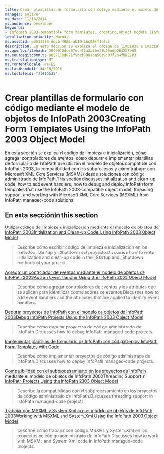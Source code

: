 ```yaml
---
title: Crear plantillas de formulario con código mediante el modelo de objetos de InfoPath 2003
manager: soliver
ms.date: 11/16/2014
ms.audience: Developer
keywords:
- infopath 2003-compatible form templates, creating,object models [InfoPath 2003], creating managed code form templates for InfoPath 2007,form templates [InfoPath 2007], creating InfoPath 2003-compatible
localization_priority: Normal
ms.assetid: e0513178-ddcb-4086-ab19-1bc80cf114cc
description: En esta sección se explica el código de limpieza e inicialización, cómo agregar controladores de eventos, cómo depurar e implementar plantillas de formulario de InfoPath que utilizan el modelo de objetos compatible con InfoPath 2003, la compatibilidad con los subprocesos y cómo trabajar con Microsoft XML Core Services (MSXML) desde soluciones con código administrado de InfoPath.
ms.openlocfilehash: 5069636dde87eb473a2b8bef4b58a6006d557085
ms.sourcegitcommit: 8657170d071f9bcf680aba50b9c07f2a4fb82283
ms.translationtype: MT
ms.contentlocale: es-ES
ms.lasthandoff: 04/28/2019
ms.locfileid: "33410535"
---
```

# <a name="creating-form-templates-using-the-infopath-2003-object-model"></a><span data-ttu-id="9a81a-104">Crear plantillas de formulario con código mediante el modelo de objetos de InfoPath 2003</span><span class="sxs-lookup"><span data-stu-id="9a81a-104">Creating Form Templates Using the InfoPath 2003 Object Model</span></span>

<span data-ttu-id="9a81a-105">En esta sección se explica el código de limpieza e inicialización, cómo agregar controladores de eventos, cómo depurar e implementar plantillas de formulario de InfoPath que utilizan el modelo de objetos compatible con InfoPath 2003, la compatibilidad con los subprocesos y cómo trabajar con Microsoft XML Core Services (MSXML) desde soluciones con código administrado de InfoPath.</span><span class="sxs-lookup"><span data-stu-id="9a81a-105">This section discusses initialization and clean-up code, how to add event handlers, how to debug and deploy InfoPath form templates that use the InfoPath 2003-compatible object model, threading support, and working with Microsoft XML Core Services (MSXML) from InfoPath managed-code solutions.</span></span>
  
## <a name="in-this-section"></a><span data-ttu-id="9a81a-106">En esta sección</span><span class="sxs-lookup"><span data-stu-id="9a81a-106">In this section</span></span>

[<span data-ttu-id="9a81a-107">Utilizar código de limpieza e inicialización mediante el modelo de objetos de InfoPath 2003</span><span class="sxs-lookup"><span data-stu-id="9a81a-107">Initialization and Clean-up Code Using InfoPath 2003 Object Model</span></span>](initialization-and-clean-up-code-using-infopath-2003-object-model.md)
  
> <span data-ttu-id="9a81a-108">Describe cómo escribir código de limpieza e inicialización en los métodos _Startup y _Shutdown del proyecto.</span><span class="sxs-lookup"><span data-stu-id="9a81a-108">Discusses how to write initialization and clean-up code in the _Startup and _Shutdown methods of your project.</span></span>
    
[<span data-ttu-id="9a81a-109">Agregar un controlador de eventos mediante el modelo de objetos de InfoPath 2003</span><span class="sxs-lookup"><span data-stu-id="9a81a-109">Add an Event Handler Using the InfoPath 2003 Object Model</span></span>](how-to-add-an-event-handler-using-the-infopath-2003-object-model.md)
  
> <span data-ttu-id="9a81a-110">Describe cómo agregar controladores de eventos y los atributos que se aplican para identificar controladores de eventos.</span><span class="sxs-lookup"><span data-stu-id="9a81a-110">Discusses how to add event handlers and the attributes that are applied to identify event handlers.</span></span>
    
[<span data-ttu-id="9a81a-111">Depurar proyectos de InfoPath con el modelo de objetos de InfoPath 2003</span><span class="sxs-lookup"><span data-stu-id="9a81a-111">Debug InfoPath Projects Using the InfoPath 2003 Object Model</span></span>](how-to-debug-infopath-projects-using-the-infopath-2003-object-model.md)
  
> <span data-ttu-id="9a81a-112">Describe cómo depurar proyectos de código administrado de InfoPath.</span><span class="sxs-lookup"><span data-stu-id="9a81a-112">Discusses how to debug InfoPath managed-code projects.</span></span>
    
[<span data-ttu-id="9a81a-113">Implementar plantillas de formulario de InfoPath con código</span><span class="sxs-lookup"><span data-stu-id="9a81a-113">Deploy InfoPath Form Templates with Code</span></span>](how-to-deploy-infopath-form-templates-with-code.md)
  
> <span data-ttu-id="9a81a-114">Describe cómo implementar proyectos de código administrado de InfoPath.</span><span class="sxs-lookup"><span data-stu-id="9a81a-114">Discusses how to deploy InfoPath managed-code projects.</span></span>
    
[<span data-ttu-id="9a81a-115">Compatibilidad con el subprocesamiento en los proyectos de InfoPath mediante el modelo de objetos de InfoPath 2003</span><span class="sxs-lookup"><span data-stu-id="9a81a-115">Threading Support in InfoPath Projects Using the InfoPath 2003 Object Model</span></span>](threading-support-in-infopath-projects-using-the-infopath-2003-object-model.md)
  
> <span data-ttu-id="9a81a-116">Describe la compatibilidad con el subprocesamiento en los proyectos de código administrado de InfoPath.</span><span class="sxs-lookup"><span data-stu-id="9a81a-116">Discusses threading support in InfoPath managed-code projects.</span></span>
    
[<span data-ttu-id="9a81a-117">Trabajar con MSXML y System.Xml con el modelo de objetos de InfoPath 2003</span><span class="sxs-lookup"><span data-stu-id="9a81a-117">Working with MSXML and System.Xml Using the InfoPath 2003 Object Model</span></span>](working-with-msxml-and-system-xml-using-the-infopath-2003-object-model.md)
  
> <span data-ttu-id="9a81a-118">Describe cómo trabajar con código MSXML y System.Xml en los proyectos de código administrado de InfoPath.</span><span class="sxs-lookup"><span data-stu-id="9a81a-118">Discusses how to work with MSXML and System.Xml code in InfoPath managed-code projects.</span></span>
    

